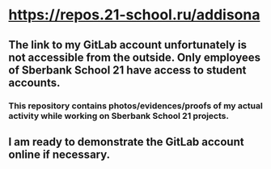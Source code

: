 # https://repos.21-school.ru/addisona

## The link to my GitLab account unfortunately is not accessible from the outside. Only employees of Sberbank School 21 have access to student accounts.

### This repository contains photos/evidences/proofs of my actual activity while working on Sberbank School 21 projects.

## I am ready to demonstrate the GitLab account online if necessary.
